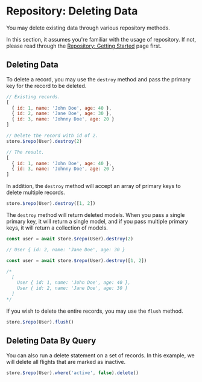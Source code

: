 # Repository: Deleting Data

You may delete existing data through various repository methods.

In this section, it assumes you're familiar with the usage of repository. If not, please read through the [Repository: Getting Started](./getting-started) page first.

## Deleting Data

To delete a record, you may use the `destroy` method and pass the primary key for the record to be deleted.

```js
// Existing records.
[
  { id: 1, name: 'John Doe', age: 40 },
  { id: 2, name: 'Jane Doe', age: 30 },
  { id: 3, name: 'Johnny Doe', age: 20 }
]

// Delete the record with id of 2.
store.$repo(User).destroy(2)

// The result.
[
  { id: 1, name: 'John Doe', age: 40 },
  { id: 3, name: 'Johnny Doe', age: 20 }
]
```

In addition, the `destroy` method will accept an array of primary keys to delete multiple records.

```js
store.$repo(User).destroy([1, 2])
```

The `destroy` method will return deleted models. When you pass a single primary key, it will return a single model, and if you pass multiple primary keys, it will return a collection of models.

```js
const user = await store.$repo(User).destroy(2)

// User { id: 2, name: 'Jane Doe', age: 30 }

const user = await store.$repo(User).destroy([1, 2])

/*
  [
    User { id: 1, name: 'John Doe', age: 40 },
    User { id: 2, name: 'Jane Doe', age: 30 }
  ]
*/
```

If you wish to delete the entire records, you may use the `flush` method.

```js
store.$repo(User).flush()
```

## Deleting Data By Query

You can also run a delete statement on a set of records. In this example, we will delete all flights that are marked as inactive.

```js
store.$repo(User).where('active', false).delete()
```
